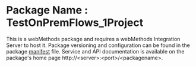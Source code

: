 # Package Name : TestOnPremFlows_1Project
This is a webMethods package and requires a webMethods Integration Server to host it. Package versioning and configuration can be found in the package [manifest](./TestOnPremFlows_1Project/manifest.v3) file. Service and API documentation is available on the package's home page http://&lt;server&gt;:&lt;port&gt;/&lt;packagename>.